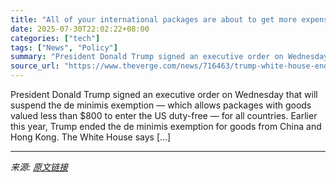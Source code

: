 ```yaml
---
title: "All of your international packages are about to get more expensive"
date: 2025-07-30T22:02:22+08:00
categories: ["tech"]
tags: ["News", "Policy"]
summary: "President Donald Trump signed an executive order on Wednesday that will suspend the de minimis exemption — which allows packages with goods valued less than $800 to enter the US duty-free — for all co"
source_url: "https://www.theverge.com/news/716463/trump-white-house-end-de-minimis-exemption"
---
```


President Donald Trump signed an executive order on Wednesday that will suspend the de minimis exemption — which allows packages with goods valued less than $800 to enter the US duty-free — for all countries. Earlier this year, Trump ended the de minimis exemption for goods from China and Hong Kong. The White House says [&#8230;]

---

*来源: [原文链接](https://www.theverge.com/news/716463/trump-white-house-end-de-minimis-exemption)*
